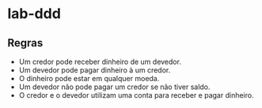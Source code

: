 # lab-ddd

## Regras

* Um credor pode receber dinheiro de um devedor.
* Um devedor pode pagar dinheiro à um credor.
* O dinheiro pode estar em qualquer moeda.
* Um devedor não pode pagar um credor se não tiver saldo.
* O credor e o devedor utilizam uma conta para receber e pagar dinheiro.